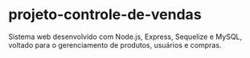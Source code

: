 # projeto-controle-de-vendas
Sistema web desenvolvido com Node.js, Express, Sequelize e MySQL, voltado para o gerenciamento de produtos, usuários e compras.
